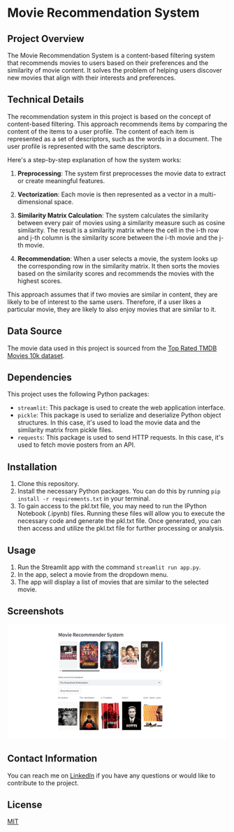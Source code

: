 # Movie Recommendation System

## Project Overview
The Movie Recommendation System is a content-based filtering system that recommends movies to users based on their preferences and the similarity of movie content. It solves the problem of helping users discover new movies that align with their interests and preferences.

## Technical Details
The recommendation system in this project is based on the concept of content-based filtering. This approach recommends items by comparing the content of the items to a user profile. The content of each item is represented as a set of descriptors, such as the words in a document. The user profile is represented with the same descriptors.

Here's a step-by-step explanation of how the system works:

1. **Preprocessing**: The system first preprocesses the movie data to extract or create meaningful features.

2. **Vectorization**: Each movie is then represented as a vector in a multi-dimensional space. 

3. **Similarity Matrix Calculation**: The system calculates the similarity between every pair of movies using a similarity measure such as cosine similarity. The result is a similarity matrix where the cell in the i-th row and j-th column is the similarity score between the i-th movie and the j-th movie.

4. **Recommendation**: When a user selects a movie, the system looks up the corresponding row in the similarity matrix. It then sorts the movies based on the similarity scores and recommends the movies with the highest scores.

This approach assumes that if two movies are similar in content, they are likely to be of interest to the same users. Therefore, if a user likes a particular movie, they are likely to also enjoy movies that are similar to it.

## Data Source
The movie data used in this project is sourced from the [Top Rated TMDB Movies 10k dataset](https://www.kaggle.com/datasets/ahsanaseer/top-rated-tmdb-movies-10k).

## Dependencies
This project uses the following Python packages:

- `streamlit`: This package is used to create the web application interface.
- `pickle`: This package is used to serialize and deserialize Python object structures. In this case, it's used to load the movie data and the similarity matrix from pickle files.
- `requests`: This package is used to send HTTP requests. In this case, it's used to fetch movie posters from an API.

## Installation
1. Clone this repository.
2. Install the necessary Python packages. You can do this by running `pip install -r requirements.txt` in your terminal.
3. To gain access to the pkl.txt file, you may need to run the IPython Notebook (.ipynb) files. Running these files will allow you to execute the necessary code and generate the pkl.txt file. Once generated, you can then access and utilize the pkl.txt file for further processing or analysis.

## Usage
1. Run the Streamlit app with the command `streamlit run app.py`.
2. In the app, select a movie from the dropdown menu.
3. The app will display a list of movies that are similar to the selected movie.

## Screenshots
![Movie Recommendation System](MovieRecommendationSystem.png)


## Contact Information
You can reach me on [LinkedIn](https://www.linkedin.com/in/vahe-aslanyan/) if you have any questions or would like to contribute to the project.

## License
[MIT](https://choosealicense.com/licenses/mit/)
